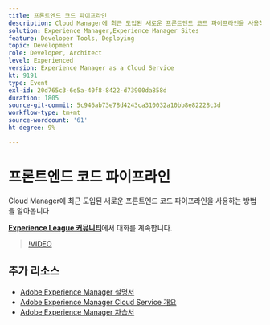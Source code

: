 ```yaml
---
title: 프론트엔드 코드 파이프라인
description: Cloud Manager에 최근 도입된 새로운 프론트엔드 코드 파이프라인을 사용하는 방법을 알아봅니다
solution: Experience Manager,Experience Manager Sites
feature: Developer Tools, Deploying
topic: Development
role: Developer, Architect
level: Experienced
version: Experience Manager as a Cloud Service
kt: 9191
type: Event
exl-id: 20d765c3-6e5a-40f8-8422-d73900da858d
duration: 1805
source-git-commit: 5c946ab73e78d4243ca310032a10bb8e82228c3d
workflow-type: tm+mt
source-wordcount: '61'
ht-degree: 9%

---
```


# 프론트엔드 코드 파이프라인

Cloud Manager에 최근 도입된 새로운 프론트엔드 코드 파이프라인을 사용하는 방법을 알아봅니다

**[Experience League 커뮤니티](https://adobe.ly/2XVcBg8)**&#x200B;에서 대화를 계속합니다.

>[!VIDEO](https://video.tv.adobe.com/v/337886/?quality=12&learn=on&hidetitle=true)

## 추가 리소스

- [Adobe Experience Manager 설명서](https://experienceleague.adobe.com/docs/experience-manager-cloud-service.html)
- [Adobe Experience Manager Cloud Service 개요](https://experienceleague.adobe.com/docs/experience-manager-cloud-service/overview/home.html)
- [Adobe Experience Manager 자습서](https://experienceleague.adobe.com/docs/experience-manager-tutorials.html)
